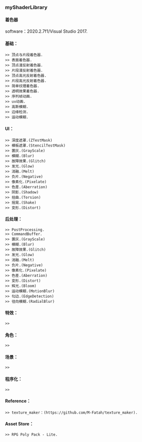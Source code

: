 ### myShaderLibrary
#### 着色器

software：2020.2.7f1/Visual Studio 2017.

#### 基础：
    >> 顶点与片段着色器.
    >> 表面着色器.
    >> 顶点漫反射着色器.
    >> 片段漫反射着色器.
    >> 顶点高光反射着色器.
    >> 片段高光反射着色器.
    >> 简单纹理着色器.
    >> 透明效果着色器.
    >> 序列帧动画.
    >> uv动画.
    >> 高斯模糊.
    >> 边缘检测.
    >> 运动模糊.
	
#### UI：
    >> 深度遮罩.(ZTestMask)
    >> 模板遮罩.(StencilTestMask)
    >> 置灰.(GrayScale)
    >> 模糊.(Blur)
    >> 故障效果.(Glitch)
    >> 发光.(Glow)
    >> 消融.(Melt)
    >> 负片.(Negative)
    >> 像素化.(Pixelate)
    >> 色差.(Aberration)
    >> 阴影.(Shadow)
    >> 扭曲.(Torsion)
    >> 摇晃.(Shake)
    >> 变形.(Distort)
	
#### 后处理：
    >> PostProcessing.
    >> CommandBuffer.
    >> 置灰.(GrayScale)
    >> 模糊.(Blur)
    >> 故障效果.(Glitch)
    >> 发光.(Glow)
    >> 消融.(Melt)
    >> 负片.(Negative)
    >> 像素化.(Pixelate)
    >> 色差.(Aberration)
    >> 变形.(Distort)
    >> 辉光.(Bloom)
    >> 运动模糊.(MotionBlur)
    >> 勾边.(EdgeDetection)
    >> 径向模糊.(RadialBlur)

#### 特效：
    >>
	
#### 角色：
    >> 
	
#### 场景：
    >> 
		
#### 程序化：
    >> 
	
#### Reference：
    >> texture_maker：(https://github.com/M-Fatah/texture_maker).
	
#### Asset Store：
    >> RPG Poly Pack - Lite.